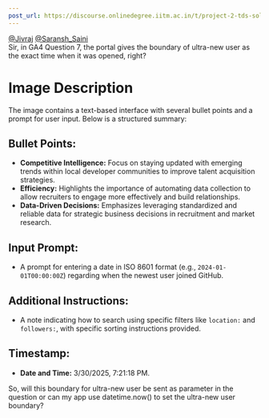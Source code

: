 ```yaml
---
post_url: https://discourse.onlinedegree.iitm.ac.in/t/project-2-tds-solver-discussion-thread/169029/192
---
```

[@Jivraj](/u/jivraj) [@Saransh\_Saini](/u/saransh_saini)  
Sir, in GA4 Question 7, the portal gives the boundary of ultra-new user as the exact time when it was opened, right?  

# Image Description

The image contains a text-based interface with several bullet points and a prompt for user input. Below is a structured summary:

## Bullet Points:
- **Competitive Intelligence:** Focus on staying updated with emerging trends within local developer communities to improve talent acquisition strategies.
- **Efficiency:** Highlights the importance of automating data collection to allow recruiters to engage more effectively and build relationships.
- **Data-Driven Decisions:** Emphasizes leveraging standardized and reliable data for strategic business decisions in recruitment and market research.

## Input Prompt:
- A prompt for entering a date in ISO 8601 format (e.g., `2024-01-01T00:00:00Z`) regarding when the newest user joined GitHub.
  
## Additional Instructions:
- A note indicating how to search using specific filters like `location:` and `followers:`, with specific sorting instructions provided.

## Timestamp:
- **Date and Time:** 3/30/2025, 7:21:18 PM.

  
So, will this boundary for ultra-new user be sent as parameter in the question or can my app use datetime.now() to set the ultra-new user boundary?
